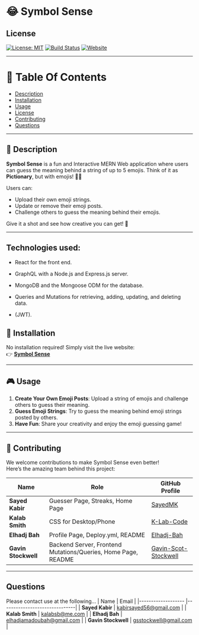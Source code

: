 # 😂 Symbol Sense

## License

[![License: MIT](https://img.shields.io/badge/License-MIT-blue.svg)](https://mit-license.org/)
[![Build Status](https://img.shields.io/badge/Build-Passing-brightgreen)](https://github.com/Gavin-Scot-Stockwell/Symbol-Sense)
[![Website](https://img.shields.io/badge/Website-Live-blueviolet)](https://symbol-sense.onrender.com/)

---

# 📖 Table Of Contents

- [Description](#description)
- [Installation](#installation)
- [Usage](#usage)
- [License](#license)
- [Contributing](#contributing)
- [Questions](#questions)

---

## 📝 Description

**Symbol Sense** is a fun and Interactive MERN Web application where users can guess the meaning behind a string of up to 5 emojis. Think of it as **Pictionary**, but with emojis! 🎨✨

Users can:

- Upload their own emoji strings.
- Update or remove their emoji posts.
- Challenge others to guess the meaning behind their emojis.

Give it a shot and see how creative you can get! 🚀

---

## Technologies used:

- React for the front end.

- GraphQL with a Node.js and Express.js server.

- MongoDB and the Mongoose ODM for the database.

- Queries and Mutations for retrieving, adding, updating, and deleting data.

- (JWT).

## 🚀 Installation

No installation required! Simply visit the live website:  
👉 [**Symbol Sense**](https://symbol-sense.onrender.com/)

---

## 🎮 Usage

1. **Create Your Own Emoji Posts**: Upload a string of emojis and challenge others to guess their meaning.
2. **Guess Emoji Strings**: Try to guess the meaning behind emoji strings posted by others.
3. **Have Fun**: Share your creativity and enjoy the emoji guessing game!

---

## 🤝 Contributing

We welcome contributions to make Symbol Sense even better!  
Here’s the amazing team behind this project:

| Name                | Role                                        | GitHub Profile                                                  |
| ------------------- | ------------------------------------------- | --------------------------------------------------------------- |
| **Sayed Kabir**     | Guesser Page, Streaks, Home Page                               | [SayedMK](https://github.com/SayedMK)                           |
| **Kalab Smith**     | CSS for Desktop/Phone                                        | [K-Lab-Code](https://github.com/K-Lab-Code)                     |
| **Elhadj Bah**      | Profile Page, Deploy.yml, README                 | [Elhadj-Bah](https://github.com/Elhadj-Bah)                     |
| **Gavin Stockwell** | Backend Server, Frontend Mutations/Queries, Home Page, README | [Gavin-Scot-Stockwell](https://github.com/Gavin-Scot-Stockwell) |

---

## Questions

Please contact use at the following...
| Name | Email |
|-------------------  |-------------------------------|
| **Sayed Kabir**     | kabirsayed56@gmail.com |
| **Kalab Smith**     | kalabsb@me.com |
| **Elhadj Bah**      | elhadjamadoubah@gmail.com |
| **Gavin Stockwell** | gsstockwell@gmail.com |
